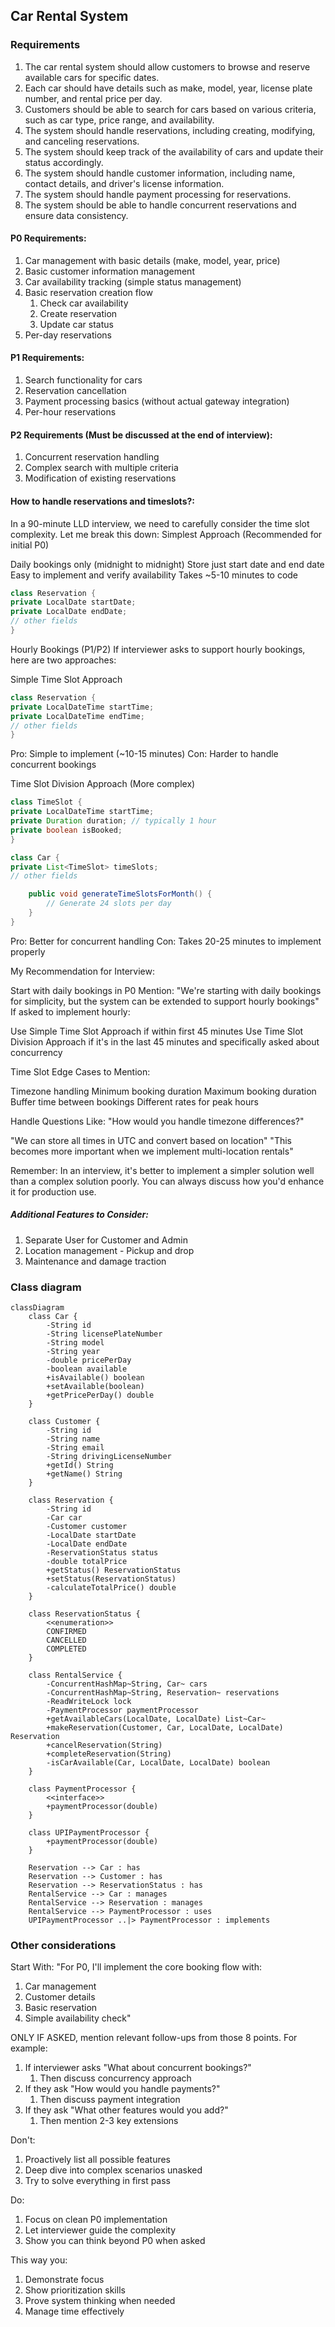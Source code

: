 ## Car Rental System

### Requirements

1. The car rental system should allow customers to browse and reserve available cars for specific dates.
2. Each car should have details such as make, model, year, license plate number, and rental price per day.
3. Customers should be able to search for cars based on various criteria, such as car type, price range, and availability.
4. The system should handle reservations, including creating, modifying, and canceling reservations.
5. The system should keep track of the availability of cars and update their status accordingly.
6. The system should handle customer information, including name, contact details, and driver's license information.
7. The system should handle payment processing for reservations.
8. The system should be able to handle concurrent reservations and ensure data consistency.

#### P0 Requirements:

1. Car management with basic details (make, model, year, price)
2. Basic customer information management
3. Car availability tracking (simple status management)
4. Basic reservation creation flow 
   1. Check car availability 
   2. Create reservation
   3. Update car status
5. Per-day reservations

#### P1 Requirements:

1. Search functionality for cars
2. Reservation cancellation
3. Payment processing basics (without actual gateway integration)
4. Per-hour reservations

#### P2 Requirements (Must be discussed at the end of interview):

1. Concurrent reservation handling
2. Complex search with multiple criteria
3. Modification of existing reservations

#### How to handle reservations and timeslots?:

In a 90-minute LLD interview, we need to carefully consider the time slot complexity. Let me break this down:
Simplest Approach (Recommended for initial P0)

Daily bookings only (midnight to midnight)
Store just start date and end date
Easy to implement and verify availability
Takes ~5-10 minutes to code

```java
class Reservation {
private LocalDate startDate;
private LocalDate endDate;
// other fields
}
```
Hourly Bookings (P1/P2)
If interviewer asks to support hourly bookings, here are two approaches:

Simple Time Slot Approach

```java
class Reservation {
private LocalDateTime startTime;
private LocalDateTime endTime;
// other fields
}
```

Pro: Simple to implement (~10-15 minutes)
Con: Harder to handle concurrent bookings


Time Slot Division Approach (More complex)

```java
class TimeSlot {
private LocalDateTime startTime;
private Duration duration; // typically 1 hour
private boolean isBooked;
}

class Car {
private List<TimeSlot> timeSlots;
// other fields

    public void generateTimeSlotsForMonth() {
        // Generate 24 slots per day
    }
}
```

Pro: Better for concurrent handling
Con: Takes 20-25 minutes to implement properly

My Recommendation for Interview:

Start with daily bookings in P0
Mention: "We're starting with daily bookings for simplicity, but the system can be extended to support hourly bookings"
If asked to implement hourly:

Use Simple Time Slot Approach if within first 45 minutes
Use Time Slot Division Approach if it's in the last 45 minutes and specifically asked about concurrency



Time Slot Edge Cases to Mention:

Timezone handling
Minimum booking duration
Maximum booking duration
Buffer time between bookings
Different rates for peak hours

Handle Questions Like:
"How would you handle timezone differences?"

"We can store all times in UTC and convert based on location"
"This becomes more important when we implement multi-location rentals"

Remember: In an interview, it's better to implement a simpler solution well than a complex solution poorly. You can always discuss how you'd enhance it for production use.


##### Additional Features to Consider:

1. Separate User for Customer and Admin
2. Location management - Pickup and drop
3. Maintenance and damage traction


### Class diagram

```mermaid
classDiagram
    class Car {
        -String id
        -String licensePlateNumber
        -String model
        -String year
        -double pricePerDay
        -boolean available
        +isAvailable() boolean
        +setAvailable(boolean)
        +getPricePerDay() double
    }

    class Customer {
        -String id
        -String name
        -String email
        -String drivingLicenseNumber
        +getId() String
        +getName() String
    }

    class Reservation {
        -String id
        -Car car
        -Customer customer
        -LocalDate startDate
        -LocalDate endDate
        -ReservationStatus status
        -double totalPrice
        +getStatus() ReservationStatus
        +setStatus(ReservationStatus)
        -calculateTotalPrice() double
    }

    class ReservationStatus {
        <<enumeration>>
        CONFIRMED
        CANCELLED
        COMPLETED
    }

    class RentalService {
        -ConcurrentHashMap~String, Car~ cars
        -ConcurrentHashMap~String, Reservation~ reservations
        -ReadWriteLock lock
        -PaymentProcessor paymentProcessor
        +getAvailableCars(LocalDate, LocalDate) List~Car~
        +makeReservation(Customer, Car, LocalDate, LocalDate) Reservation
        +cancelReservation(String)
        +completeReservation(String)
        -isCarAvailable(Car, LocalDate, LocalDate) boolean
    }

    class PaymentProcessor {
        <<interface>>
        +paymentProcessor(double)
    }

    class UPIPaymentProcessor {
        +paymentProcessor(double)
    }

    Reservation --> Car : has
    Reservation --> Customer : has
    Reservation --> ReservationStatus : has
    RentalService --> Car : manages
    RentalService --> Reservation : manages
    RentalService --> PaymentProcessor : uses
    UPIPaymentProcessor ..|> PaymentProcessor : implements
```

### Other considerations

Start With:
"For P0, I'll implement the core booking flow with:
1. Car management
2. Customer details
3. Basic reservation
4. Simple availability check"

ONLY IF ASKED, mention relevant follow-ups from those 8 points.
For example:
1. If interviewer asks "What about concurrent bookings?"
   1. Then discuss concurrency approach
2. If they ask "How would you handle payments?"
   1. Then discuss payment integration
3. If they ask "What other features would you add?"
   1. Then mention 2-3 key extensions

Don't:
1. Proactively list all possible features
2. Deep dive into complex scenarios unasked
3. Try to solve everything in first pass

Do:
1. Focus on clean P0 implementation
2. Let interviewer guide the complexity
3. Show you can think beyond P0 when asked

This way you:
1. Demonstrate focus
2. Show prioritization skills
3. Prove system thinking when needed
4. Manage time effectively
